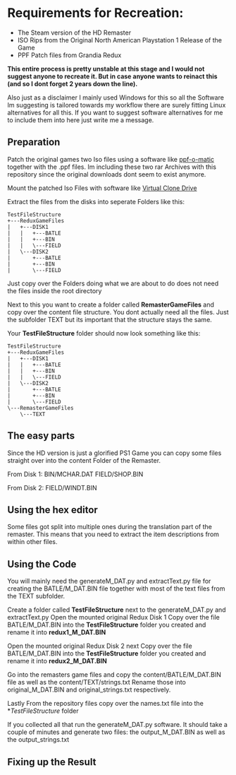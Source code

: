 # Requirements for Recreation:
- The Steam version of the HD Remaster
- ISO Rips from the Original North American Playstation 1 Release of the Game
- PPF Patch files from Grandia Redux

**This entire process is pretty unstable at this stage and I would not suggest anyone to recreate it. But in case anyone wants to reinact this (and so I dont forget 2 years down the line).**

Also just as a disclaimer I mainly used Windows for this so all the Software Im suggesting is tailored towards my workflow there are surely fitting Linux alternatives for all this. If you want to suggest software alternatives for me to include them into here just write me a message.

## Preparation
Patch the original games two Iso files using a software like [ppf-o-matic](http://www.romhacking.net/utilities/356/) together with the .ppf files. Im including these two rar Archives with this repository since the original downloads dont seem to exist anymore.

Mount the patched Iso Files with software like [Virtual Clone Drive](https://www.elby.ch/en/products/vcd.html)

Extract the files from the disks into seperate Folders like this:
```
TestFileStructure
+---ReduxGameFiles
|   +---DISK1
|   |   +---BATLE
|   |   +---BIN
|   |   \---FIELD
|   \---DISK2
|       +---BATLE
|       +---BIN
|       \---FIELD
```
Just copy over the Folders doing what we are about to do does not need the files inside the root directory

Next to this you want to create a folder called **RemasterGameFiles** and copy over the content file structure. You dont actually need all the files. Just the subfolder TEXT but its important that the structure stays the same.

Your **TestFileStructure** folder should now look something like this:
```
TestFileStructure
+---ReduxGameFiles
|   +---DISK1
|   |   +---BATLE
|   |   +---BIN
|   |   \---FIELD
|   \---DISK2
|       +---BATLE
|       +---BIN
|       \---FIELD
\---RemasterGameFiles
    \---TEXT
```

## The easy parts

Since the HD version is just a glorified PS1 Game you can copy some files straight over into the content Folder of the Remaster. 

From Disk 1:
BIN/MCHAR.DAT
FIELD/SHOP.BIN

From Disk 2:
FIELD/WINDT.BIN

## Using the hex editor

Some files got split into multiple ones during the translation part of the remaster. This means that you need to extract the item descriptions from within other files.




## Using the Code
You will mainly need the generateM_DAT.py and extractText.py file for creating the BATLE/M_DAT.BIN file together with most of the text files from the TEXT subfolder.

Create a folder called **TestFileStructure** next to the generateM_DAT.py and ex<span>tractText.p</span>y
Open the mounted original Redux Disk 1
Copy over the file BATLE/M_DAT.BIN into the **TestFileStructure** folder you created and rename it into **redux1_M_DAT.BIN**

Open the mounted original Redux Disk 2 next
Copy over the file BATLE/M_DAT.BIN into the **TestFileStructure** folder you created and rename it into **redux2_M_DAT.BIN**

Go into the remasters game files and copy the content/BATLE/M_DAT.BIN file as well as the content/TEXT/strings.txt
Rename those into original_M_DAT.BIN and original_strings.txt respectively.

Lastly From the repository files copy over the names.txt file into the **TestFileStructure* folder

If you collected all that run the generateM_DAT.py software. It should take a couple of minutes and generate two files: the output_M_DAT.BIN as well as the output_strings.txt



## Fixing up the Result

